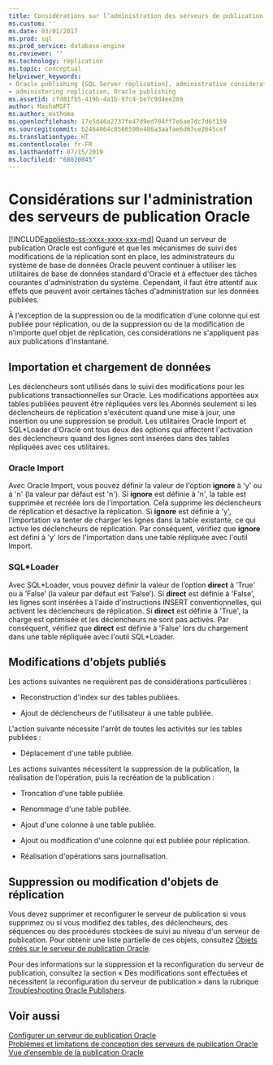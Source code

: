 ```yaml
---
title: Considérations sur l’administration des serveurs de publication Oracle | Microsoft Docs
ms.custom: ''
ms.date: 03/01/2017
ms.prod: sql
ms.prod_service: database-engine
ms.reviewer: ''
ms.technology: replication
ms.topic: conceptual
helpviewer_keywords:
- Oracle publishing [SQL Server replication], administrative considerations
- administering replication, Oracle publishing
ms.assetid: cfd81fb5-419b-4a1b-97c4-be7c9d4ee289
author: MashaMSFT
ms.author: mathoma
ms.openlocfilehash: 17e5d46a2737fe47d9ed704ff7e6ae7dc7d6f159
ms.sourcegitcommit: b2464064c0566590e486a3aafae6d67ce2645cef
ms.translationtype: HT
ms.contentlocale: fr-FR
ms.lasthandoff: 07/15/2019
ms.locfileid: "68020045"
---
```

# <a name="administrative-considerations-for-oracle-publishers"></a>Considérations sur l'administration des serveurs de publication Oracle
[!INCLUDE[appliesto-ss-xxxx-xxxx-xxx-md](../../../includes/appliesto-ss-xxxx-xxxx-xxx-md.md)]
  Quand un serveur de publication Oracle est configuré et que les mécanismes de suivi des modifications de la réplication sont en place, les administrateurs du système de base de données Oracle peuvent continuer à utiliser les utilitaires de base de données standard d'Oracle et à effectuer des tâches courantes d'administration du système. Cependant, il faut être attentif aux effets que peuvent avoir certaines tâches d'administration sur les données publiées.  
  
 À l'exception de la suppression ou de la modification d'une colonne qui est publiée pour réplication, ou de la suppression ou de la modification de n'importe quel objet de réplication, ces considérations ne s'appliquent pas aux publications d'instantané.  
  
## <a name="importing-and-loading-data"></a>Importation et chargement de données  
 Les déclencheurs sont utilisés dans le suivi des modifications pour les publications transactionnelles sur Oracle. Les modifications apportées aux tables publiées peuvent être répliquées vers les Abonnés seulement si les déclencheurs de réplication s'exécutent quand une mise à jour, une insertion ou une suppression se produit. Les utilitaires Oracle Import et SQL*Loader d'Oracle ont tous deux des options qui affectent l'activation des déclencheurs quand des lignes sont insérées dans des tables répliquées avec ces utilitaires.  
  
### <a name="oracle-import"></a>Oracle Import  
 Avec Oracle Import, vous pouvez définir la valeur de l'option **ignore** à 'y' ou à 'n' (la valeur par défaut est 'n'). Si **ignore** est définie à 'n', la table est supprimée et recréée lors de l'importation. Cela supprime les déclencheurs de réplication et désactive la réplication. Si **ignore** est définie à 'y', l'importation va tenter de charger les lignes dans la table existante, ce qui active les déclencheurs de réplication. Par conséquent, vérifiez que **ignore** est défini à 'y' lors de l'importation dans une table répliquée avec l'outil Import.  
  
### <a name="sqlloader"></a>SQL*Loader  
 Avec SQL\*Loader, vous pouvez définir la valeur de l’option **direct** à ’True’ ou à ’False’ (la valeur par défaut est ’False’). Si **direct** est définie à 'False', les lignes sont insérées à l'aide d'instructions INSERT conventionnelles, qui activent les déclencheurs de réplication. Si **direct** est définie à 'True', la charge est optimisée et les déclencheurs ne sont pas activés. Par conséquent, vérifiez que **direct** est définie à 'False' lors du chargement dans une table répliquée avec l'outil SQL*Loader.  
  
## <a name="making-changes-to-published-objects"></a>Modifications d'objets publiés  
 Les actions suivantes ne requièrent pas de considérations particulières :  
  
-   Reconstruction d'index sur des tables publiées.  
  
-   Ajout de déclencheurs de l'utilisateur à une table publiée.  
  
 L'action suivante nécessite l'arrêt de toutes les activités sur les tables publiées :  
  
-   Déplacement d'une table publiée.  
  
 Les actions suivantes nécessitent la suppression de la publication, la réalisation de l'opération, puis la recréation de la publication :  
  
-   Troncation d'une table publiée.  
  
-   Renommage d'une table publiée.  
  
-   Ajout d'une colonne à une table publiée.  
  
-   Ajout ou modification d'une colonne qui est publiée pour réplication.  
  
-   Réalisation d'opérations sans journalisation.  
  
## <a name="dropping-or-modifying-replication-objects"></a>Suppression ou modification d'objets de réplication  
 Vous devez supprimer et reconfigurer le serveur de publication si vous supprimez ou si vous modifiez des tables, des déclencheurs, des séquences ou des procédures stockées de suivi au niveau d'un serveur de publication. Pour obtenir une liste partielle de ces objets, consultez [Objets créés sur le serveur de publication Oracle](../../../relational-databases/replication/non-sql/objects-created-on-the-oracle-publisher.md).  
  
 Pour des informations sur la suppression et la reconfiguration du serveur de publication, consultez la section « Des modifications sont effectuées et nécessitent la reconfiguration du serveur de publication » dans la rubrique [Troubleshooting Oracle Publishers](../../../relational-databases/replication/non-sql/troubleshooting-oracle-publishers.md).  
  
## <a name="see-also"></a>Voir aussi  
 [Configurer un serveur de publication Oracle](../../../relational-databases/replication/non-sql/configure-an-oracle-publisher.md)   
 [Problèmes et limitations de conception des serveurs de publication Oracle](../../../relational-databases/replication/non-sql/design-considerations-and-limitations-for-oracle-publishers.md)   
 [Vue d’ensemble de la publication Oracle](../../../relational-databases/replication/non-sql/oracle-publishing-overview.md)  
  
  

